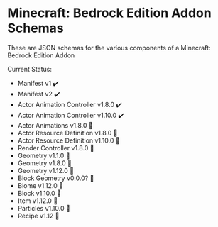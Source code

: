 Minecraft: Bedrock Edition Addon Schemas
========================================

These are JSON schemas for the various components of a Minecraft: Bedrock Edition Addon

Current Status:

- Manifest v1 ✔️
- Manifest v2 ✔️
- Actor Animation Controller v1.8.0 ✔️
- Actor Animation Controller v1.10.0 ✔️
- Actor Animations v1.8.0 🚫
- Actor Resource Definition v1.8.0 🚫
- Actor Resource Definition v1.10.0 🚫
- Render Controller v1.8.0 🚫
- Geometry v1.1.0 🚫
- Geometry v1.8.0 🚫
- Geometry v1.12.0 🚫
- Block Geometry v0.0.0? 🚫
- Biome v1.12.0 🚫
- Block v1.10.0 🚫
- Item v1.12.0 🚫
- Particles v1.10.0 🚫
- Recipe v1.12 🚫